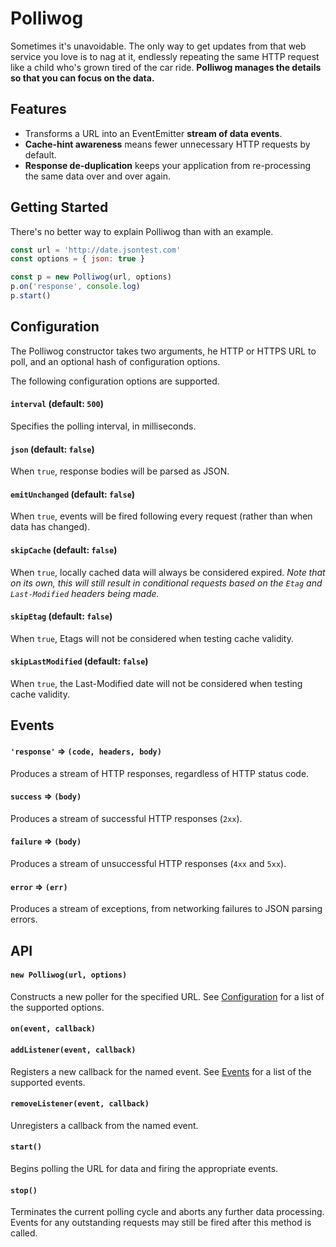 # Polliwog

Sometimes it's unavoidable.  The only way to get updates from that web service
you love is to nag at it, endlessly repeating the same HTTP request like a child
who's grown tired of the car ride.  **Polliwog manages the details so that you
can focus on the data.**

## Features

* Transforms a URL into an EventEmitter **stream of data events**.
* **Cache-hint awareness** means fewer unnecessary HTTP requests by default.
* **Response de-duplication** keeps your application from re-processing the same
  data over and over again.

## Getting Started

There's no better way to explain Polliwog than with an example.

``` javascript
const url = 'http://date.jsontest.com'
const options = { json: true }

const p = new Polliwog(url, options)
p.on('response', console.log)
p.start()
```

## Configuration

The Polliwog constructor takes two arguments, he HTTP or HTTPS URL to poll, and
an optional hash of configuration options.

The following configuration options are supported.

#### `interval` (default: `500`)
Specifies the polling interval, in milliseconds.

#### `json` (default: `false`)
When `true`, response bodies will be parsed as JSON.

#### `emitUnchanged` (default: `false`)
When `true`, events will be fired following every request (rather than when data
has changed).

#### `skipCache` (default: `false`)
When `true`, locally cached data will always be considered expired.  *Note that
on its own, this will still result in conditional requests based on the `Etag`
and `Last-Modified` headers being made.*

#### `skipEtag` (default: `false`)
When `true`, Etags will not be considered when testing cache validity.

#### `skipLastModified` (default: `false`)
When `true`, the Last-Modified date will not be considered when testing cache
validity.

## Events

#### `'response'` => `(code, headers, body)`

Produces a stream of HTTP responses, regardless of HTTP status code.

#### `success` => `(body)`

Produces a stream of successful HTTP responses (`2xx`).

#### `failure` => `(body)`

Produces a stream of unsuccessful HTTP responses (`4xx` and `5xx`).

#### `error` => `(err)`

Produces a stream of exceptions, from networking failures to JSON parsing errors.

<!--
#### `poll` => `()`

Fires at the end of each polling interval; primarily used as a diagnostic and
for testing.
-->

## API

#### `new Polliwog(url, options)`

Constructs a new poller for the specified URL.  See
[Configuration](#configuration) for a list of the supported options.

#### `on(event, callback)`
#### `addListener(event, callback)`

Registers a new callback for the named event.  See [Events](#events) for a list
of the supported events.

#### `removeListener(event, callback)`

Unregisters a callback from the named event.

#### `start()`

Begins polling the URL for data and firing the appropriate events.

#### `stop()`

Terminates the current polling cycle and aborts any further data processing.
Events for any outstanding requests may still be fired after this method is
called.
